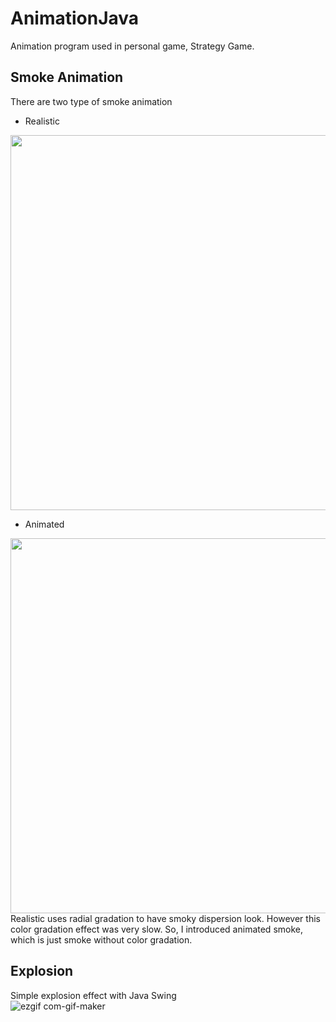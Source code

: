 # AnimationJava

Animation program used in personal game, Strategy Game.

## Smoke Animation
There are two type of smoke animation
- Realistic
<img src="https://user-images.githubusercontent.com/71058334/157389972-aa162243-83bf-46a6-b991-0d037782b5a9.png" height = "600">








- Animated
<img src="https://user-images.githubusercontent.com/71058334/157395249-cceb1f8f-cff6-4340-9d9a-2b0c52038a97.gif" height = "600">
Realistic uses radial gradation to have smoky dispersion look. However this color gradation effect was very slow.
So, I introduced animated smoke, which is just smoke without color gradation.


## Explosion
Simple explosion effect with Java Swing
<br>
![ezgif com-gif-maker](https://user-images.githubusercontent.com/71058334/157393748-33d07220-91b8-42f7-a2b1-7bc0699d12b2.gif)
